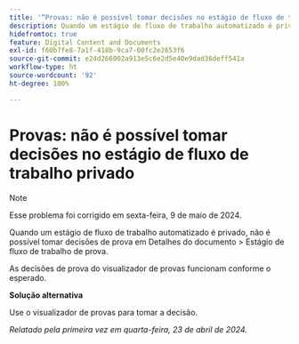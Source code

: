 ```yaml
---
title: '“Provas: não é possível tomar decisões no estágio de fluxo de trabalho privado”'
description: Quando um estágio de fluxo de trabalho automatizado é privado, não é possível tomar decisões de prova em Detalhes do documento > Estágio de fluxo de trabalho de prova. Uma solução alternativa está disponível.
hidefromtoc: true
feature: Digital Content and Documents
exl-id: f60b7fe8-7a1f-418b-9ca7-00fc2e2653f6
source-git-commit: e24d266002a913e5c6e2d5e40e9dad36deff541a
workflow-type: ht
source-wordcount: '92'
ht-degree: 100%

---
```


# Provas: não é possível tomar decisões no estágio de fluxo de trabalho privado

>[!NOTE]
>
>Esse problema foi corrigido em sexta-feira, 9 de maio de 2024.

Quando um estágio de fluxo de trabalho automatizado é privado, não é possível tomar decisões de prova em Detalhes do documento > Estágio de fluxo de trabalho de prova.

As decisões de prova do visualizador de provas funcionam conforme o esperado.

**Solução alternativa**

Use o visualizador de provas para tomar a decisão.

_Relatado pela primeira vez em quarta-feira, 23 de abril de 2024._
